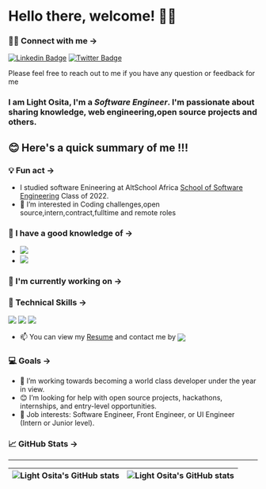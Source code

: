 


 # Hello there, welcome! 👋🏾

###  🤝🏽 Connect with me →
[![Linkedin Badge](https://img.shields.io/badge/-lightosita-blue?style=for-the-badge&logo=Linkedin&logoColor=white&link=https://www.linkedin.com/in/light-osita-734251112)](https://www.linkedin.com/in/light-osita-734251112) [![Twitter Badge](https://img.shields.io/badge/-@ositalight-1ca0f1?style=for-the-badge&logo=twitter&logoColor=white&link=https://twitter.com/OsitaLight)](https://twitter.com/OsitaLight)

Please feel free to reach out to me if you have any question or feedback for me

### I am **Light Osita**, I'm a *Software Engineer*. I'm passionate about sharing knowledge, web engineering,open source projects and others.

## 😊 Here's a quick summary of me !!!

 ### 💡 Fun act →
 *  I studied software Enineering at AltSchool Africa <a href="https://www.altschoolafrica.com/schools/engineering" target="_blank">School of Software Engineering</a> Class of 2022.
 * 👀 I’m interested in Coding challenges,open source,intern,contract,fulltime and remote roles
 
 ### 🌱 I have a good knowledge of →
 * <img src="https://img.shields.io/badge/JavaScript-F7DF1E?style=for-the-badge&logo=javascript&logoColor=black"> 
 * <img src="https://img.shields.io/badge/React-20232A?style=for-the-badge&logo=react&logoColor=61DAFB">

### 🔭 I'm currently working on →


### 💼 Technical Skills →
<span><img src="https://img.shields.io/badge/HTML5-E34F26?style=for-the-badge&logo=html5&logoColor=white"></span>  <span><img src="https://img.shields.io/badge/CSS3-1572B6?style=for-the-badge&logo=css3&logoColor=white"></span>  <span><img src="https://img.shields.io/badge/Sass-CC6699?style=for-the-badge&logo=sass&logoColor=white"></span> 

* 📫 You can view my <a href="https://github.com/lightosita?tab=repositories" target="_blank">Resume</a> and contact me by <a href="mailto: lightazuh75@gmail.com">   <a href="mailto: lightazuh@yahoo.com"> <img src="https://img.shields.io/badge/Gmail-D14836?style=for-the-badge&logo=gmail&logoColor=white" align="center"></a>

### 💻 Goals →
 * 💞️ I’m working towards becoming a world class developer under the year in view.
 * 😊 I’m looking for help with open source projects, hackathons, internships, and entry-level opportunities.
 * 💼 Job interests: Software Engineer, Front Engineer, or UI Engineer (Intern or Junior level).
 
 ### 📈 GitHub Stats →

 
 ---

| <img align="center" src="https://github-readme-streak-stats.herokuapp.com?user=lightosita&theme=tokyonight&stroke=DD59CF&show_icons=true&include_all_commits=true&hide_border=true" alt="Light Osita's GitHub stats" /> | <img align="center" src="https://github-readme-stats.vercel.app/api/top-langs/?username=lightosita&langs_count=8&layout=compact&hide_border=true" alt="Light Osita's GitHub stats" /> |
| ------------- | ------------- |


<!---
lightosita/lightosita is a ✨ special ✨ repository because its `README.md` (this file) appears on your GitHub profile.
You can click the Preview link to take a look at your changes.
--->
